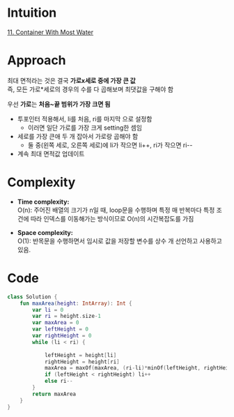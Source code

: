 # Intuition
[11. Container With Most Water](https://leetcode.com/problems/container-with-most-water/description)

# Approach
최대 면적라는 것은 결국 **가로x세로 중에 가장 큰 값**    
즉, 모든 가로*세로의 경우의 수를 다 곱해보며 최댓값을 구해야 함   

우선 **가로**는 **처음~끝 범위가 가장 크면 됨**  
- 투포인터 적용해서, li를 처음, ri를 마지막 으로 설정함
   - 이러면 일단 가로를 가장 크게 setting한 셈임
- 세로를 가장 큰애 두 개 잡아서 가로랑 곱해야 함
   - 둘 중(왼쪽 세로, 오른쪽 세로)에 li가 작으면 li++, ri가 작으면 ri--
- 계속 최대 면적값 업데이트

# Complexity
- **Time complexity:**   
O(n): 주어진 배열의 크기가 n일 때, loop문을 수행하며 특정 매 반복마다 특정 조건에 따라 인덱스를 이동해가는 방식이므로 O(n)의 시간복잡도를 가짐 

- **Space complexity:**   
O(1): 반목문을 수행하면서 임시로 값을 저장할 변수를 상수 개 선언하고 사용하고 있음.  

# Code
```kotlin []
class Solution {
    fun maxArea(height: IntArray): Int {
        var li = 0
        var ri = height.size-1
        var maxArea = 0
        var leftHeight = 0
        var rightHeight = 0
        while (li < ri) {
            
            leftHeight = height[li]
            rightHeight = height[ri]
            maxArea = maxOf(maxArea, (ri-li)*minOf(leftHeight, rightHeight))
            if (leftHeight < rightHeight) li++
            else ri--
        }
        return maxArea
    }
}
```
